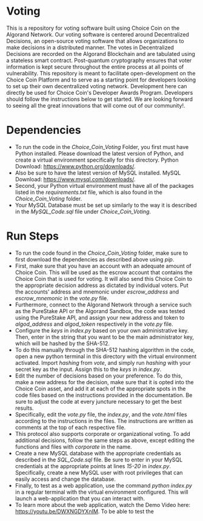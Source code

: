 # Voting
This is a repository for voting software built using Choice Coin on the Algorand Network. Our voting software is centered around Decentralized Decisions, an open-source voting software that allows organizations to make decisions in a distributed manner. The votes in Decentralized Decisions are recorded on the Algorand Blockchain and are tabulated using a stateless smart contract. Post-quantum cryptography ensures that voter information is kept secure throughout the entire process at all points of vulnerability. This repository is meant to facilitate open-development on the Choice Coin Platform and to serve as a starting point for developers looking to set up their own decentralized voting network. Development here can directly be used for Choice Coin's Developer Awards Program. Developers should follow the instructions below to get started. We are looking forward to seeing all the great innovations that will come out of our community!.


# Dependencies
- To run the code in the *Choice_Coin_Voting* Folder, you first must have Python installed. Please download the latest version of Python, and create a virtual environment specifically for this directory. Python Download: https://www.python.org/downloads/.
- Also be sure to have the latest version of MySQL installed. MySQL Download: https://www.mysql.com/downloads/.
- Second, your Python virtual environment  must have all of the packages listed in the *requirements.txt* file, which is also found in the *Choice_Coin_Voting* folder.
- Your MySQL Database must be set up similarly to the way it is described in the *MySQL_Code.sql* file under *Choice_Coin_Voting*.


# Run Steps
- To run the code found in the *Choice_Coin_Voting* folder, make sure to first download the dependencies as described above using *pip*.
- First, make sure that you have an account with an adequate amount of Choice Coin. This will be used as the escrow account that contains the Choice Coin that is used for voting. It will also send this Choice Coin to the appropriate decision address as dictated by individual voters. Put the accounts' address and mnemonic under *escrow_address* and *escrow_mnemonic* in the *vote.py* file.
- Furthermore, connect to the Algorand Network through a service such as the PureStake API or the Algorand Sandbox, the code was tested using the PureStake API, and assign your new address and token to *algod_address* and *algod_token* respectively in the *vote.py* file.
- Configure the *keys* in *index.py* based on your own administrative key. Then, enter in the string that you want to be the main administrator key, which will be hashed by the SHA-512.
- To do this manually through the SHA-512 hashing algorithm in the code, open a new python terminal in this directory with the virtual environment activated. Import *hashing* from *vote*, and simply run *hashing* with your secret key as the input. Assign this to the *keys* in *index.py*.
- Edit the number of decisions based on your preference. To do this, make a new address for the decision, make sure that it is opted into the Choice Coin asset, and add it at each of the appropriate spots in the code files based on the instructions provided in the documentation. Be sure to adjust the code at every juncture necessary to get the best results.
- Specifically, edit the *vote.py* file, the *index.py*, and the *vote.html* files according to the instructions in the files. The instructions are written as comments at the top of each respective file.
- This protocol also supports corporate or organizational voting. To add additional decisions, follow the same steps as above, except editing the functions and files with *corporate* in the name.
- Create a new MySQL database with the appropriate credentials as described in the *SQL_Code.sql* file. Be sure to enter in your MySQL credentials at the appropriate points at lines *15-20* in *index.py*. Specifically, create a new MySQL user with root privileges that can easily access and change the database.  
- Finally, to test as a web application, use the command *python index.py* in a regular terminal with the virtual environment configured. This will launch a web-application that you can interact with.
- To learn more about the web application, watch the Demo Video here: https://youtu.be/DWXNGDYXnIM.
To be able to test the 
